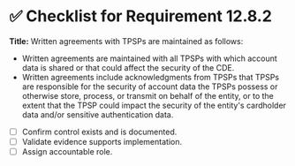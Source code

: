 # ✅ Checklist for Requirement 12.8.2

**Title:** Written agreements with TPSPs are maintained as follows:
- Written agreements are maintained with all TPSPs with which account data is shared or that could affect the security of the CDE. 
- Written agreements include acknowledgments from TPSPs that TPSPs are responsible for the security of account data the TPSPs possess or otherwise store, process, or transmit on behalf of the entity, or to the extent that the TPSP could impact the security of the entity's cardholder data and/or sensitive authentication data.

- [ ] Confirm control exists and is documented.
- [ ] Validate evidence supports implementation.
- [ ] Assign accountable role.
